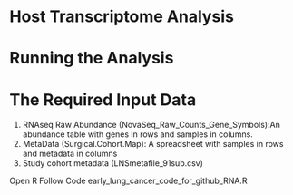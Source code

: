 # Host Transcriptome Analysis

# Running the Analysis

# The Required Input Data

1. RNAseq Raw Abundance (NovaSeq_Raw_Counts_Gene_Symbols):An abundance table with genes in rows and samples in columns.
2. MetaData (Surgical.Cohort.Map): A spreadsheet with samples in rows and metadata in columns
3. Study cohort metadata (LNSmetafile_91sub.csv)

Open R
Follow Code early_lung_cancer_code_for_github_RNA.R
